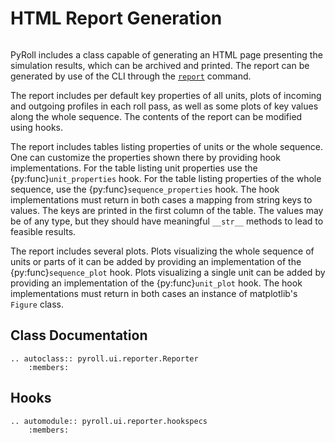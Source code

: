 # HTML Report Generation

```{currentmodule} pyroll.ui.reporter.hookspecs
```

PyRoll includes a class capable of generating an HTML page presenting the simulation results, which can be archived and
printed. The report can be generated by use of the CLI through the [`report`](cli.md#report) command.

The report includes per default key properties of all units, plots of incoming and outgoing profiles in each roll pass,
as well as some plots of key values along the whole sequence. The contents of the report can be modified using hooks.

The report includes tables listing properties of units or the whole sequence. One can customize the properties shown
there by providing hook implementations. For the table listing unit properties use the {py:func}`unit_properties` hook.
For the table listing properties of the whole sequence, use the {py:func}`sequence_properties` hook. The hook
implementations must return in both cases a mapping from string keys to values. The keys are printed in the first column
of the table. The values may be of any type, but they should have meaningful `__str__` methods to lead to feasible
results.

The report includes several plots. Plots visualizing the whole sequence of units or parts of it can be added by
providing an implementation of the {py:func}`sequence_plot` hook. Plots visualizing a single unit can be added by
providing an implementation of the {py:func}`unit_plot` hook. The hook implementations must return in both cases an
instance of matplotlib's `Figure` class.

## Class Documentation

```{eval-rst}
.. autoclass:: pyroll.ui.reporter.Reporter
    :members:
```

## Hooks

```{eval-rst}
.. automodule:: pyroll.ui.reporter.hookspecs
    :members:
```